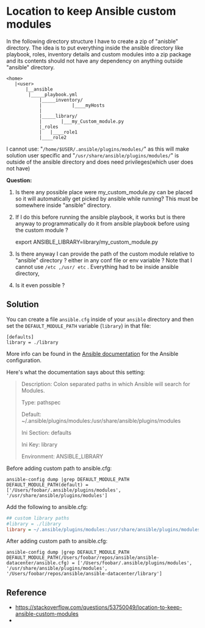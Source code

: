 
# Location to keep Ansible custom modules

In the following directory structure I have to create a zip of "anisble" directory. The idea is to put everything inside the ansible directory like playbook, roles, inventory details and custom modules into a zip package and its contents should not have any dependency on anything outside "ansible" directory.

```
<home>
   |<user>
       |__ansible
        |_____playbook.yml
            |_____inventory/
            |           |____myHosts
            |
            |_____library/
            |       |___my_Custom_module.py
            |_roles
            |   |____role1
            |____role2
```

I cannot use: "`/home/$USER/.ansible/plugins/modules/`" as this will make solution user specific and "`/usr/share/ansible/plugins/modules/`" is outside of the ansible directory and does need privileges(which user does not have)

**Question:**

1.  Is there any possible place were my\_custom\_module.py can be placed so it will automatically get picked by ansible while running? This must be somewhere inside "ansible" directory.
    
2.  If I do this before running the ansible playbook, it works but is there anyway to programmatically do it from ansible playbook before using the custom module ?
    
    export ANSIBLE\_LIBRARY=library/my\_custom\_module.py
    
3.  Is there anyway I can provide the path of the custom module relative to "ansible" directory ? either in any conf file or env variable ? Note that I cannot use `/etc ,/usr/ etc` . Everything had to be inside ansible directory,
    
4.  Is it even possible ?
    

## Solution

You can create a file `ansible.cfg` inside of your `ansible` directory and then set the `DEFAULT_MODULE_PATH` variable (`library`) in that file:

```
[defaults]
library = ./library
```

More info can be found in the [Ansible documentation](https://docs.ansible.com/ansible/latest/reference_appendices/config.html#ansible-configuration-settings) for the Ansible configuration.

Here's what the documentation says about this setting:

> Description: Colon separated paths in which Ansible will search for Modules.
> 
> Type: pathspec
> 
> Default: ~/.ansible/plugins/modules:/usr/share/ansible/plugins/modules
> 
> Ini Section: defaults
> 
> Ini Key: library
> 
> Environment: ANSIBLE\_LIBRARY


Before adding custom path to ansible.cfg:

```shell
ansible-config dump |grep DEFAULT_MODULE_PATH
DEFAULT_MODULE_PATH(default) = ['/Users/foobar/.ansible/plugins/modules', '/usr/share/ansible/plugins/modules']

```

Add the following to ansible.cfg:
```ini
## custom library paths
#library = ./library
library = ~/.ansible/plugins/modules:/usr/share/ansible/plugins/modules:./library

```

After adding custom path to ansible.cfg:

```shell
ansible-config dump |grep DEFAULT_MODULE_PATH
DEFAULT_MODULE_PATH(/Users/foobar/repos/ansible/ansible-datacenter/ansible.cfg) = ['/Users/foobar/.ansible/plugins/modules', '/usr/share/ansible/plugins/modules', '/Users/foobar/repos/ansible/ansible-datacenter/library']
```


## Reference

* https://stackoverflow.com/questions/53750049/location-to-keep-ansible-custom-modules
* 


